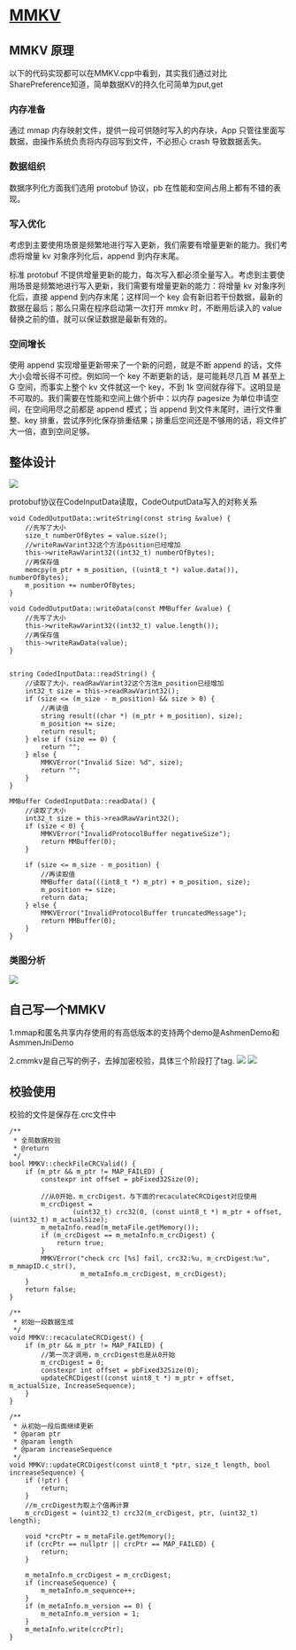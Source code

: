 # [MMKV](https://github.com/Tencent/MMKV)
## MMKV 原理
以下的代码实现都可以在MMKV.cpp中看到，其实我们通过对比SharePreference知道，简单数据KV的持久化可简单为put,get
### 内存准备
通过 mmap 内存映射文件，提供一段可供随时写入的内存块，App 只管往里面写数据，由操作系统负责将内存回写到文件，不必担心 crash 导致数据丢失。
### 数据组织
数据序列化方面我们选用 protobuf 协议，pb 在性能和空间占用上都有不错的表现。
### 写入优化
考虑到主要使用场景是频繁地进行写入更新，我们需要有增量更新的能力。我们考虑将增量 kv 对象序列化后，append 到内存末尾。

标准 protobuf 不提供增量更新的能力，每次写入都必须全量写入。考虑到主要使用场景是频繁地进行写入更新，我们需要有增量更新的能力：将增量 kv 对象序列化后，直接 append 到内存末尾；这样同一个 key 会有新旧若干份数据，最新的数据在最后；那么只需在程序启动第一次打开 mmkv 时，不断用后读入的 value 替换之前的值，就可以保证数据是最新有效的。

### 空间增长
使用 append 实现增量更新带来了一个新的问题，就是不断 append 的话，文件大小会增长得不可控。例如同一个 key 不断更新的话，是可能耗尽几百 M 甚至上 G 空间，而事实上整个 kv 文件就这一个 key，不到 1k 空间就存得下。这明显是不可取的。我们需要在性能和空间上做个折中：以内存 pagesize 为单位申请空间，在空间用尽之前都是 append 模式；当 append 到文件末尾时，进行文件重整、key 排重，尝试序列化保存排重结果；排重后空间还是不够用的话，将文件扩大一倍，直到空间足够。

## 整体设计
![](./mmkv.jpg)

protobuf协议在CodeInputData读取，CodeOutputData写入的对称关系

	void CodedOutputData::writeString(const string &value) {
	    //先写了大小
	    size_t numberOfBytes = value.size();
	    //writeRawVarint32这个方法position已经增加
	    this->writeRawVarint32((int32_t) numberOfBytes);
	    //再保存值
	    memcpy(m_ptr + m_position, ((uint8_t *) value.data()), numberOfBytes);
	    m_position += numberOfBytes;
	}
	
	void CodedOutputData::writeData(const MMBuffer &value) {
	    //先写了大小
	    this->writeRawVarint32((int32_t) value.length());
	    //再保存值
	    this->writeRawData(value);
	}


	string CodedInputData::readString() {
	    //读取了大小，readRawVarint32这个方法m_position已经增加
	    int32_t size = this->readRawVarint32();
	    if (size <= (m_size - m_position) && size > 0) {
	        //再读值
	        string result((char *) (m_ptr + m_position), size);
	        m_position += size;
	        return result;
	    } else if (size == 0) {
	        return "";
	    } else {
	        MMKVError("Invalid Size: %d", size);
	        return "";
	    }
	}
	
	MMBuffer CodedInputData::readData() {
	    //读取了大小
	    int32_t size = this->readRawVarint32();
	    if (size < 0) {
	        MMKVError("InvalidProtocolBuffer negativeSize");
	        return MMBuffer(0);
	    }
	
	    if (size <= m_size - m_position) {
	        //再读取值
	        MMBuffer data(((int8_t *) m_ptr) + m_position, size);
	        m_position += size;
	        return data;
	    } else {
	        MMKVError("InvalidProtocolBuffer truncatedMessage");
	        return MMBuffer(0);
	    }
	}
### 类图分析

![](./MMKV.png)

## 自己写一个MMKV

1.mmap和匿名共享内存使用的有高低版本的支持两个demo是AshmenDemo和AsmmenJniDemo

2.cmmkv是自己写的例子，去掉加密校验，具体三个阶段打了tag.
![](./cmmkv1.png)
![](./cmmkv2.png)

## 校验使用
校验的文件是保存在.crc文件中

	/**
	 * 全局数据校验
	 * @return
	 */
	bool MMKV::checkFileCRCValid() {
	    if (m_ptr && m_ptr != MAP_FAILED) {
	        constexpr int offset = pbFixed32Size(0);
	
	        //从0开始，m_crcDigest，与下面的recaculateCRCDigest对应使用
	        m_crcDigest =
	                (uint32_t) crc32(0, (const uint8_t *) m_ptr + offset, (uint32_t) m_actualSize);
	        m_metaInfo.read(m_metaFile.getMemory());
	        if (m_crcDigest == m_metaInfo.m_crcDigest) {
	            return true;
	        }
	        MMKVError("check crc [%s] fail, crc32:%u, m_crcDigest:%u", m_mmapID.c_str(),
	                  m_metaInfo.m_crcDigest, m_crcDigest);
	    }
	    return false;
	}
	
	/**
	 * 初始一段数据生成
	 */
	void MMKV::recaculateCRCDigest() {
	    if (m_ptr && m_ptr != MAP_FAILED) {
	        //第一次才调用，m_crcDigest也是从0开始
	        m_crcDigest = 0;
	        constexpr int offset = pbFixed32Size(0);
	        updateCRCDigest((const uint8_t *) m_ptr + offset, m_actualSize, IncreaseSequence);
	    }
	}
	
	/**
	 * 从初始一段后面继续更新
	 * @param ptr
	 * @param length
	 * @param increaseSequence
	 */
	void MMKV::updateCRCDigest(const uint8_t *ptr, size_t length, bool increaseSequence) {
	    if (!ptr) {
	        return;
	    }
	    //m_crcDigest为取上个值再计算
	    m_crcDigest = (uint32_t) crc32(m_crcDigest, ptr, (uint32_t) length);
	
	    void *crcPtr = m_metaFile.getMemory();
	    if (crcPtr == nullptr || crcPtr == MAP_FAILED) {
	        return;
	    }
	
	    m_metaInfo.m_crcDigest = m_crcDigest;
	    if (increaseSequence) {
	        m_metaInfo.m_sequence++;
	    }
	    if (m_metaInfo.m_version == 0) {
	        m_metaInfo.m_version = 1;
	    }
	    m_metaInfo.write(crcPtr);
	}